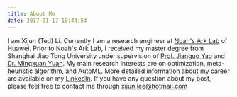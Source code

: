 ```yaml
---
title: About Me
date: 2017-01-17 10:44:54
---
```




I am Xijun (Ted) Li.  Currently I am a research engineer at [Noah's Ark Lab](http://www.noahlab.com.hk) of Huawei. Prior to Noah's Ark Lab, I received my master degree from Shanghai Jiao Tong University under supervision of [Prof. Jianguo Yao](http://tcloud.sjtu.edu.cn/users/jianguo/) and [Dr. Mingxuan Yuan](https://sites.google.com/site/mingxuanhw/). My main research interests are on optimization, meta-heuristic algorithm, and AutoML. More detailed information about my career are available on my [LinkedIn](https://www.linkedin.com/in/xijun-li-a7a8a1111/). If you have any question about my post, please feel free to contact me through xijun.lee@hotmail.com

